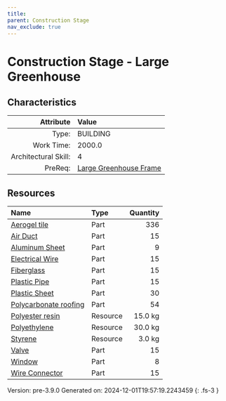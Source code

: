 ```yaml
---
title: 
parent: Construction Stage
nav_exclude: true
---
```

# Construction Stage - Large Greenhouse


## Characteristics

| Attribute      | Value |
|--------:|:------|
|Type:|BUILDING|
|Work Time:|2000.0|
|Architectural Skill:|4|
|PreReq:|[Large Greenhouse Frame](../construction/large-greenhouse-frame.html)|

## Resources

| Name | Type | Quantity |
|:-----|:-----|-----:|
|[Aerogel tile](../part/aerogel-tile.html)|Part|336|
|[Air Duct](../part/air-duct.html)|Part|15|
|[Aluminum Sheet](../part/aluminum-sheet.html)|Part|9|
|[Electrical Wire](../part/electrical-wire.html)|Part|15|
|[Fiberglass](../part/fiberglass.html)|Part|15|
|[Plastic Pipe](../part/plastic-pipe.html)|Part|15|
|[Plastic Sheet](../part/plastic-sheet.html)|Part|30|
|[Polycarbonate roofing](../part/polycarbonate-roofing.html)|Part|54|
|[Polyester resin](../resource/polyester-resin.html)|Resource|15.0 kg|
|[Polyethylene](../resource/polyethylene.html)|Resource|30.0 kg|
|[Styrene](../resource/styrene.html)|Resource|3.0 kg|
|[Valve](../part/valve.html)|Part|15|
|[Window](../part/window.html)|Part|8|
|[Wire Connector](../part/wire-connector.html)|Part|15|



Version: pre-3.9.0 Generated on: 2024-12-01T19:57:19.2243459
{: .fs-3 }
